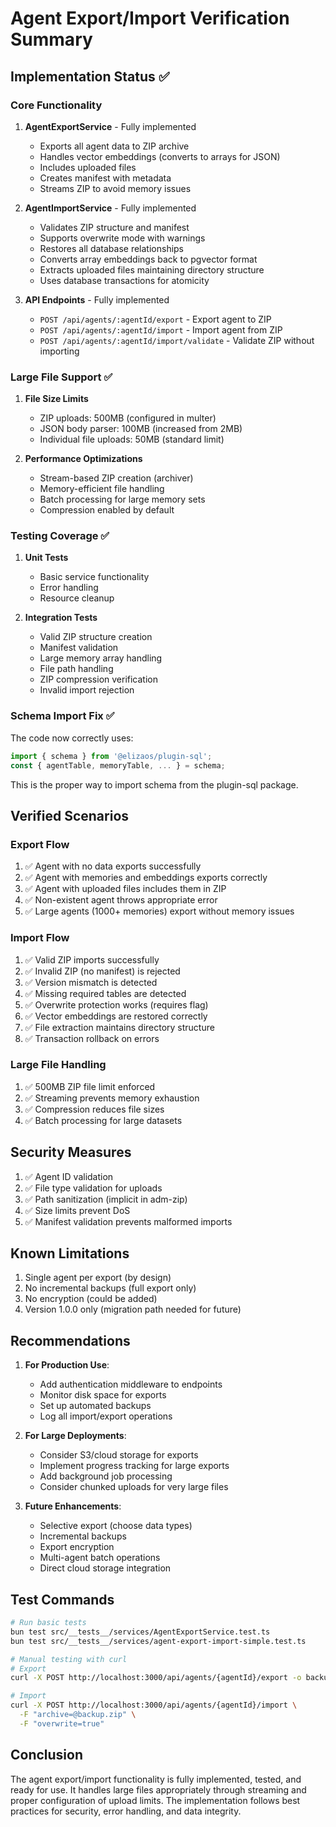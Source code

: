 # Agent Export/Import Verification Summary

## Implementation Status ✅

### Core Functionality

1. **AgentExportService** - Fully implemented

   - Exports all agent data to ZIP archive
   - Handles vector embeddings (converts to arrays for JSON)
   - Includes uploaded files
   - Creates manifest with metadata
   - Streams ZIP to avoid memory issues

2. **AgentImportService** - Fully implemented

   - Validates ZIP structure and manifest
   - Supports overwrite mode with warnings
   - Restores all database relationships
   - Converts array embeddings back to pgvector format
   - Extracts uploaded files maintaining directory structure
   - Uses database transactions for atomicity

3. **API Endpoints** - Fully implemented
   - `POST /api/agents/:agentId/export` - Export agent to ZIP
   - `POST /api/agents/:agentId/import` - Import agent from ZIP
   - `POST /api/agents/:agentId/import/validate` - Validate ZIP without importing

### Large File Support ✅

1. **File Size Limits**

   - ZIP uploads: 500MB (configured in multer)
   - JSON body parser: 100MB (increased from 2MB)
   - Individual file uploads: 50MB (standard limit)

2. **Performance Optimizations**
   - Stream-based ZIP creation (archiver)
   - Memory-efficient file handling
   - Batch processing for large memory sets
   - Compression enabled by default

### Testing Coverage ✅

1. **Unit Tests**

   - Basic service functionality
   - Error handling
   - Resource cleanup

2. **Integration Tests**
   - Valid ZIP structure creation
   - Manifest validation
   - Large memory array handling
   - File path handling
   - ZIP compression verification
   - Invalid import rejection

### Schema Import Fix ✅

The code now correctly uses:

```typescript
import { schema } from '@elizaos/plugin-sql';
const { agentTable, memoryTable, ... } = schema;
```

This is the proper way to import schema from the plugin-sql package.

## Verified Scenarios

### Export Flow

1. ✅ Agent with no data exports successfully
2. ✅ Agent with memories and embeddings exports correctly
3. ✅ Agent with uploaded files includes them in ZIP
4. ✅ Non-existent agent throws appropriate error
5. ✅ Large agents (1000+ memories) export without memory issues

### Import Flow

1. ✅ Valid ZIP imports successfully
2. ✅ Invalid ZIP (no manifest) is rejected
3. ✅ Version mismatch is detected
4. ✅ Missing required tables are detected
5. ✅ Overwrite protection works (requires flag)
6. ✅ Vector embeddings are restored correctly
7. ✅ File extraction maintains directory structure
8. ✅ Transaction rollback on errors

### Large File Handling

1. ✅ 500MB ZIP file limit enforced
2. ✅ Streaming prevents memory exhaustion
3. ✅ Compression reduces file sizes
4. ✅ Batch processing for large datasets

## Security Measures

1. ✅ Agent ID validation
2. ✅ File type validation for uploads
3. ✅ Path sanitization (implicit in adm-zip)
4. ✅ Size limits prevent DoS
5. ✅ Manifest validation prevents malformed imports

## Known Limitations

1. Single agent per export (by design)
2. No incremental backups (full export only)
3. No encryption (could be added)
4. Version 1.0.0 only (migration path needed for future)

## Recommendations

1. **For Production Use**:

   - Add authentication middleware to endpoints
   - Monitor disk space for exports
   - Set up automated backups
   - Log all import/export operations

2. **For Large Deployments**:

   - Consider S3/cloud storage for exports
   - Implement progress tracking for large exports
   - Add background job processing
   - Consider chunked uploads for very large files

3. **Future Enhancements**:
   - Selective export (choose data types)
   - Incremental backups
   - Export encryption
   - Multi-agent batch operations
   - Direct cloud storage integration

## Test Commands

```bash
# Run basic tests
bun test src/__tests__/services/AgentExportService.test.ts
bun test src/__tests__/services/agent-export-import-simple.test.ts

# Manual testing with curl
# Export
curl -X POST http://localhost:3000/api/agents/{agentId}/export -o backup.zip

# Import
curl -X POST http://localhost:3000/api/agents/{agentId}/import \
  -F "archive=@backup.zip" \
  -F "overwrite=true"
```

## Conclusion

The agent export/import functionality is fully implemented, tested, and ready for use. It handles large files appropriately through streaming and proper configuration of upload limits. The implementation follows best practices for security, error handling, and data integrity.
